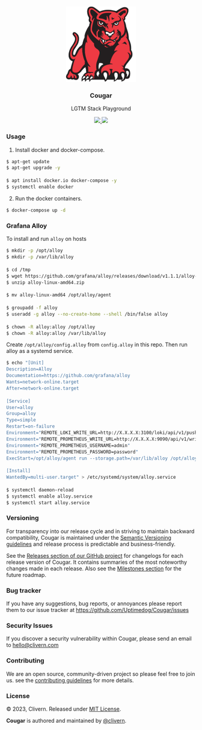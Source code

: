 <p align="center">
    <img alt="Cougar Logo" src="/static/logo.png?v=0.9.0" height="200" />
    <h3 align="center">Cougar</h3>
    <p align="center">LGTM Stack Playground</p>
    <p align="center">
        <a href="https://github.com/Uptimedog/Cougar/releases">
            <img src="https://img.shields.io/badge/Version-v0.9.0-red.svg">
        </a>
        <a href="https://github.com/Uptimedog/Cougar/blob/main/LICENSE">
            <img src="https://img.shields.io/badge/LICENSE-MIT-blue.svg">
        </a>
    </p>
</p>


### Usage

1. Install docker and docker-compose.

```zsh
$ apt-get update
$ apt-get upgrade -y

$ apt install docker.io docker-compose -y
$ systemctl enable docker
```

2. Run the docker containers.

```zsh
$ docker-compose up -d
```

### Grafana Alloy

To install and run `alloy` on hosts

```zsh
$ mkdir -p /opt/alloy
$ mkdir -p /var/lib/alloy

$ cd /tmp
$ wget https://github.com/grafana/alloy/releases/download/v1.1.1/alloy-linux-amd64.zip
$ unzip alloy-linux-amd64.zip

$ mv alloy-linux-amd64 /opt/alloy/agent

$ groupadd -f alloy
$ useradd -g alloy --no-create-home --shell /bin/false alloy

$ chown -R alloy:alloy /opt/alloy
$ chown -R alloy:alloy /var/lib/alloy
```

Create `/opt/alloy/config.alloy` from `config.alloy` in this repo. Then run alloy as a systemd service.

```zsh
$ echo "[Unit]
Description=Alloy
Documentation=https://github.com/grafana/alloy
Wants=network-online.target
After=network-online.target

[Service]
User=alloy
Group=alloy
Type=simple
Restart=on-failure
Environment="REMOTE_LOKI_WRITE_URL=http://X.X.X.X:3100/loki/api/v1/push"
Environment="REMOTE_PROMETHEUS_WRITE_URL=http://X.X.X.X:9090/api/v1/write"
Environment="REMOTE_PROMETHEUS_USERNAME=admin"
Environment="REMOTE_PROMETHEUS_PASSWORD=password"
ExecStart=/opt/alloy/agent run --storage.path=/var/lib/alloy /opt/alloy/config.alloy

[Install]
WantedBy=multi-user.target" > /etc/systemd/system/alloy.service

$ systemctl daemon-reload
$ systemctl enable alloy.service
$ systemctl start alloy.service
```


### Versioning

For transparency into our release cycle and in striving to maintain backward compatibility, Cougar is maintained under the [Semantic Versioning guidelines](https://semver.org/) and release process is predictable and business-friendly.

See the [Releases section of our GitHub project](https://github.com/Uptimedog/Cougar/releases) for changelogs for each release version of Cougar. It contains summaries of the most noteworthy changes made in each release. Also see the [Milestones section](https://github.com/Uptimedog/Cougar/milestones) for the future roadmap.


### Bug tracker

If you have any suggestions, bug reports, or annoyances please report them to our issue tracker at https://github.com/Uptimedog/Cougar/issues


### Security Issues

If you discover a security vulnerability within Cougar, please send an email to [hello@clivern.com](mailto:hello@clivern.com)


### Contributing

We are an open source, community-driven project so please feel free to join us. see the [contributing guidelines](CONTRIBUTING.md) for more details.


### License

© 2023, Clivern. Released under [MIT License](https://opensource.org/licenses/mit-license.php).

**Cougar** is authored and maintained by [@clivern](http://github.com/clivern).

